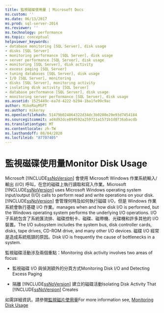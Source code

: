 ```yaml
---
title: 監視磁碟使用量 | Microsoft Docs
ms.custom: ''
ms.date: 06/13/2017
ms.prod: sql-server-2014
ms.reviewer: ''
ms.technology: performance
ms.topic: conceptual
helpviewer_keywords:
- database monitoring [SQL Server], disk usage
- disks [SQL Server]
- monitoring performance [SQL Server], disk usage
- server performance [SQL Server], disk usage
- monitoring [SQL Server], disk activity
- excess paging [SQL Server]
- tuning databases [SQL Server], disk usage
- I/O [SQL Server], monitoring
- disks [SQL Server], monitoring activity
- isolating disk activity [SQL Server]
- database performance [SQL Server], disk usage
- monitoring server performance [SQL Server], disk usage
ms.assetid: 1525449c-ea7d-4222-b294-1ba1fe99c9ac
author: MikeRayMSFT
ms.author: mikeray
ms.openlocfilehash: 51479b024864322d34dc3b0208e29e93d7454184
ms.sourcegitcommit: ad4d92dce894592a259721a1571b1d8736abacdb
ms.translationtype: MT
ms.contentlocale: zh-TW
ms.lasthandoff: 08/04/2020
ms.locfileid: "87707405"
---
```

# <a name="monitor-disk-usage"></a><span data-ttu-id="4aabf-102">監視磁碟使用量</span><span class="sxs-lookup"><span data-stu-id="4aabf-102">Monitor Disk Usage</span></span>
  <span data-ttu-id="4aabf-103">Microsoft [!INCLUDE[ssNoVersion](../../includes/ssnoversion-md.md)] 會使用 Microsoft Windows 作業系統輸入/輸出 (I/O) 呼叫，在您的磁碟上執行讀取和寫入作業。</span><span class="sxs-lookup"><span data-stu-id="4aabf-103">Microsoft [!INCLUDE[ssNoVersion](../../includes/ssnoversion-md.md)] uses Microsoft Windows operating system input/output (I/O) calls to perform read and write operations on your disk.</span></span> [!INCLUDE[ssNoVersion](../../includes/ssnoversion-md.md)] <span data-ttu-id="4aabf-104">會管理何時及如何執行磁碟 I/O，但是 Windows 作業系統會執行基礎 I/O 作業。</span><span class="sxs-lookup"><span data-stu-id="4aabf-104">manages when and how disk I/O is performed, but the Windows operating system performs the underlying I/O operations.</span></span> <span data-ttu-id="4aabf-105">I/O 子系統包含了系統匯流排、磁碟控制卡、磁碟、磁帶機、光碟機和許多其他的 I/O 裝置。</span><span class="sxs-lookup"><span data-stu-id="4aabf-105">The I/O subsystem includes the system bus, disk controller cards, disks, tape drives, CD-ROM drive, and many other I/O devices.</span></span> <span data-ttu-id="4aabf-106">磁碟 I/O 經常是造成系統瓶頸的原因。</span><span class="sxs-lookup"><span data-stu-id="4aabf-106">Disk I/O is frequently the cause of bottlenecks in a system.</span></span>  
  
 <span data-ttu-id="4aabf-107">監視磁碟活動涉及兩個重點：</span><span class="sxs-lookup"><span data-stu-id="4aabf-107">Monitoring disk activity involves two areas of focus:</span></span>  
  
-   <span data-ttu-id="4aabf-108">監視磁碟 I/O 與偵測額外的分頁方式</span><span class="sxs-lookup"><span data-stu-id="4aabf-108">Monitoring Disk I/O and Detecting Excess Paging</span></span>  
  
-   <span data-ttu-id="4aabf-109">隔離 [!INCLUDE[ssNoVersion](../../includes/ssnoversion-md.md)] 建立的磁碟活動</span><span class="sxs-lookup"><span data-stu-id="4aabf-109">Isolating Disk Activity That [!INCLUDE[ssNoVersion](../../includes/ssnoversion-md.md)] Creates</span></span>  
  
 <span data-ttu-id="4aabf-110">如需詳細資訊，請參閱[監視磁片使用量](https://social.technet.microsoft.com/wiki/contents/articles/monitoring-disk-usage.aspx)</span><span class="sxs-lookup"><span data-stu-id="4aabf-110">For more information see, [Monitoring Disk Usage](https://social.technet.microsoft.com/wiki/contents/articles/monitoring-disk-usage.aspx)</span></span>  
  
  
